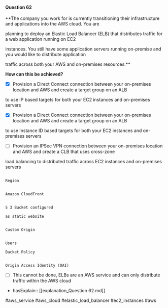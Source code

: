#### Question  62


**The company you work for is currently transitioning their infrastructure and applications into the AWS cloud. You are

planning to deploy an Elastic Load Balancer (ELB) that distributes traffic for a web application running on EC2

instances. You still have some application servers running on-premise and you would like to distribute application

traffic across both your AWS and on-premises resources.**


**How can this be achieved?**


- [x] Provision a Direct Connect connection between your on-premises location and AWS and create a target group on an ALB

to use IP based targets for both your EC2 instances and on-premises servers


- [x] Provision a Direct Connect connection between your on-premises location and AWS and create a target group on an ALB

to use Instance ID based targets for both your EC2 instances and on-premises servers


- [ ] Provision an IPSec VPN connection between your on-premises location and AWS and create a CLB that uses cross-zone

load balancing to distributed traffic across EC2 instances and on-premises servers


```

Region

```


```

Amazon CloudFront

```


```

S 3 Bucket configured

as static website

```


```

Custom Origin

```


```

Users

Bucket Policy

```


```

Origin Access Identity (OAI)

```


- [ ] This cannot be done, ELBs are an AWS service and can only distribute traffic within the AWS cloud



- hasExplain:: [[explanation_Question  62.md]]

#aws_service #aws_cloud #elastic_load_balancer #ec2_instances #aws 